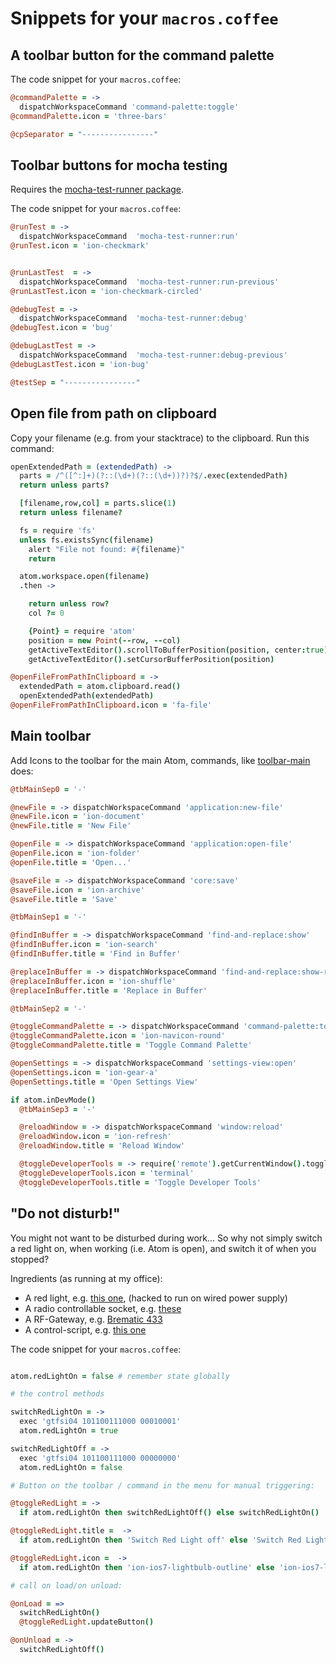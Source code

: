 # Snippets for your `macros.coffee`

## A toolbar button for the command palette

The code snippet for your `macros.coffee`:
```coffeescript
@commandPalette = ->
  dispatchWorkspaceCommand 'command-palette:toggle'
@commandPalette.icon = 'three-bars'

@cpSeparator = "----------------"
```

## Toolbar buttons for mocha testing
Requires the [mocha-test-runner package](https://atom.io/packages/mocha-test-runner).


The code snippet for your `macros.coffee`:
```coffeescript
@runTest = ->
  dispatchWorkspaceCommand  'mocha-test-runner:run'
@runTest.icon = 'ion-checkmark'


@runLastTest  = ->
  dispatchWorkspaceCommand  'mocha-test-runner:run-previous'
@runLastTest.icon = 'ion-checkmark-circled'

@debugTest = ->
  dispatchWorkspaceCommand  'mocha-test-runner:debug'
@debugTest.icon = 'bug'

@debugLastTest = ->
  dispatchWorkspaceCommand  'mocha-test-runner:debug-previous'
@debugLastTest.icon = 'ion-bug'

@testSep = "----------------"
```

## Open file from path on clipboard

Copy your filename (e.g. from your stacktrace) to the clipboard. Run this command:

```coffeescript
openExtendedPath = (extendedPath) ->
  parts = /^([^:]+)(?::(\d+)(?::(\d+))?)?$/.exec(extendedPath)
  return unless parts?

  [filename,row,col] = parts.slice(1)
  return unless filename?

  fs = require 'fs'
  unless fs.existsSync(filename)
    alert "File not found: #{filename}"
    return

  atom.workspace.open(filename)
  .then ->

    return unless row?
    col ?= 0

    {Point} = require 'atom'
    position = new Point(--row, --col)
    getActiveTextEditor().scrollToBufferPosition(position, center:true)
    getActiveTextEditor().setCursorBufferPosition(position)

@openFileFromPathInClipboard = ->
  extendedPath = atom.clipboard.read()
  openExtendedPath(extendedPath)
@openFileFromPathInClipboard.icon = 'fa-file'
```

## Main toolbar

Add Icons to the toolbar for the main Atom, commands, like [toolbar-main](https://atom.io/packages/toolbar-main) does:
```coffeescript
@tbMainSep0 = '-'

@newFile = -> dispatchWorkspaceCommand 'application:new-file'
@newFile.icon = 'ion-document'
@newFile.title = 'New File'

@openFile = -> dispatchWorkspaceCommand 'application:open-file'
@openFile.icon = 'ion-folder'
@openFile.title = 'Open...'

@saveFile = -> dispatchWorkspaceCommand 'core:save'
@saveFile.icon = 'ion-archive'
@saveFile.title = 'Save'

@tbMainSep1 = '-'

@findInBuffer = -> dispatchWorkspaceCommand 'find-and-replace:show'
@findInBuffer.icon = 'ion-search'
@findInBuffer.title = 'Find in Buffer'

@replaceInBuffer = -> dispatchWorkspaceCommand 'find-and-replace:show-replace'
@replaceInBuffer.icon = 'ion-shuffle'
@replaceInBuffer.title = 'Replace in Buffer'

@tbMainSep2 = '-'

@toggleCommandPalette = -> dispatchWorkspaceCommand 'command-palette:toggle'
@toggleCommandPalette.icon = 'ion-navicon-round'
@toggleCommandPalette.title = 'Toggle Command Palette'

@openSettings = -> dispatchWorkspaceCommand 'settings-view:open'
@openSettings.icon = 'ion-gear-a'
@openSettings.title = 'Open Settings View'

if atom.inDevMode()
  @tbMainSep3 = '-'

  @reloadWindow = -> dispatchWorkspaceCommand 'window:reload'
  @reloadWindow.icon = 'ion-refresh'
  @reloadWindow.title = 'Reload Window'

  @toggleDeveloperTools = -> require('remote').getCurrentWindow().toggleDevTools()
  @toggleDeveloperTools.icon = 'terminal'
  @toggleDeveloperTools.title = 'Toggle Developer Tools'
```



## "Do not disturb!"

You might not want to be disturbed during work... So why not simply switch a red light on, when working (i.e. Atom is open), and switch it of when you stopped?

Ingredients (as running at my office):
* A red light, e.g. [this one](http://www.amazon.co.uk/Wanted-Message-Battery-Powered-Disturb/dp/B000OBYCAO), (hacked to run on wired power supply)
* A radio controllable socket, e.g.  [these](http://www.amazon.de/Steckdosen-GT-FSI-04a-Funksteckdosen-Quigg-Fernbedienung/dp/B006GDTN4E)
* A RF-Gateway, e.g. [Brematic 433](http://www.amazon.de/Brennenstuhl-Brematic-Single-Gateway-Netzteil/dp/B00EPR87O0)
* A control-script, e.g. [this one](https://github.com/d-a-n/433-codes/blob/master/database.md#quigg)

The code snippet for your `macros.coffee`:
```coffeescript

atom.redLightOn = false # remember state globally

# the control methods

switchRedLightOn = ->
  exec 'gtfsi04 101100111000 00010001'
  atom.redLightOn = true

switchRedLightOff = ->
  exec 'gtfsi04 101100111000 00000000'
  atom.redLightOn = false

# Button on the toolbar / command in the menu for manual triggering:

@toggleRedLight = ->
  if atom.redLightOn then switchRedLightOff() else switchRedLightOn()

@toggleRedLight.title =  ->
  if atom.redLightOn then 'Switch Red Light off' else 'Switch Red Light on'

@toggleRedLight.icon =  ->
  if atom.redLightOn then 'ion-ios7-lightbulb-outline' else 'ion-ios7-lightbulb'

# call on load/on unload:

@onLoad = =>
  switchRedLightOn()
  @toggleRedLight.updateButton()

@onUnload = ->
  switchRedLightOff()


```
